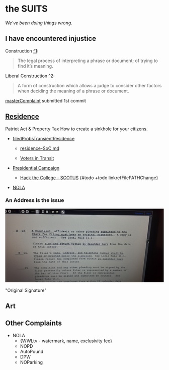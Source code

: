 # the SUITS

*We've been doing things wrong.*

<!--[Thoughts 'EC' etc](some-Duplicates/SCOTUS_decision_deficiencies-v.2.md)-->

## I have encountered injustice

Construction [^1][1]:
> The legal process of interpreting a phrase or document; of trying to find it’s meaning.

Liberal Construction [^2][2]:
> A form of construction which allows a judge to consider other factors when deciding the meaning of a phrase or document.

<!--{#todo +todo find Liberal Construction .pdf}-->

[masterComplaint](pages/theSuits/Complaints/masterComplaint.md) submitted 1st commit <!--#todo+todo link .pdf-->

## [Residence](actions/pages/theSuits/Complaints/masterComplaint.md#residence)
<!--{#todo +todo tag "Deficiencies"}-->
Patriot Act & Property Tax
How to create a sinkhole for your citizens.

- [filedProbsTransientResidence](/actions/pages/theSuits/Complaints/masterComplaint.md)

  - [residence-SoC.md](filed/Federal/Residence/statementOfClaim.md)

  - [Voters in Transit](Complaints/transient_voter/noVotes.md#barred-from-voting)

- [Presidential Campaign](Complaints/Presidential_Campaign/README.md)

  - [Hack the College - SCOTUS](some-Duplicates/SCOTUS_decision_deficiencies-v.2.md) {#todo +todo linkrefFilePATHChange}

- [NOLA](actions/pages/theSuits/Complaints/LA/NewOrleans/Complaint_NOLA.md)

### An Address is the issue

![whatAddress?](./Complaints/Residence/_assets/LAED-tributes_n_contacts/20201104_165059.jpg)

"Original Signature"
<!--#todo +todo "deficientSees"}
```
she said no pictures ... even if I put it in .pdf? wtf Connie... what is e-mailing the court good for?
```

#### from docs here  

[What I give to the court & what they submit to me](Complaints/Residence/_assets/LAED-tributes_n_contacts)

![Invisible2Institutes]()

## [NOLA-NOPD-DPW-French_Market-Auto_Pound-etc](Complaints/LA/NewOrleans/Complaint_NOLA.md)

- [Officer Interaction Video](https://bittube.tv/post/347572af-c526-423c-8c69-f1ffd7aaf11a)
- [Seatbelt Cut Out](https://bittube.tv/post/6c199aae-5103-4d0e-881e-20c95080812d)
  - [LA_NOLA-dup](./Complaints/LA/NewOrleans/FrMkt/duplicates_q-mark/LA_NOLA.md)
  - [NOLA_FrMkt-SoC.txt](./Complaints/LA/NewOrleans/FrMkt/statementOfClaim.txt)
   <!-- #todo find .md -->
<!--{#todo+todo - consolidate!}-->

## Art <!--Sidewalks - findLawrence-->

  [1]: http://www.duhaime.org/LegalDictionary/C/Construction.aspx
  [2]: http://www.duhaime.org/LegalDictionary/L/LiberalConstruction.aspx

## Other Complaints

- NOLA
  - {WWLtv - watermark, name, exclusivity fee}
  - NOPD
  - AutoPound
  - DPW
  - NOParking
